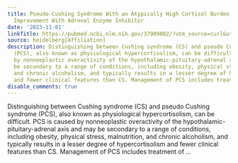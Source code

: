 ```yaml
---
title: Pseudo-Cushing Syndrome With an Atypically High Cortisol Burden and Clinical
  Improvement With Adrenal Enzyme Inhibitor
date: '2023-11-01'
linkTitle: https://pubmed.ncbi.nlm.nih.gov/37909002/?utm_source=curl&utm_medium=rss&utm_campaign=pubmed-2&utm_content=1FakS-2QOkCT8HsMOQP1bCRQ4YzyumYOmxmF0moLsQ3dFB1E9V&fc=20220326224207&ff=20231101180626&v=2.17.9.post6+86293ac
source: heidelberg[Affiliation]
description: Distinguishing between Cushing syndrome (CS) and pseudo Cushing syndrome
  (PCS), also known as physiological hypercortisolism, can be difficult. PCS is caused
  by nonneoplastic overactivity of the hypothalamic-pituitary-adrenal axis and may
  be secondary to a range of conditions, including obesity, physical stress, malnutrition,
  and chronic alcoholism, and typically results in a lesser degree of hypercortisolism
  and fewer clinical features than CS. Management of PCS includes treatment of ...
disable_comments: true
---
```

Distinguishing between Cushing syndrome (CS) and pseudo Cushing syndrome (PCS), also known as physiological hypercortisolism, can be difficult. PCS is caused by nonneoplastic overactivity of the hypothalamic-pituitary-adrenal axis and may be secondary to a range of conditions, including obesity, physical stress, malnutrition, and chronic alcoholism, and typically results in a lesser degree of hypercortisolism and fewer clinical features than CS. Management of PCS includes treatment of ...